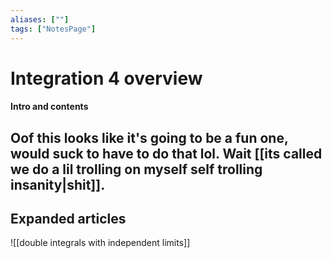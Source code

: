 ```yaml
---
aliases: [""]
tags: ["NotesPage"]
---
```


# Integration 4 overview

#### Intro and contents
Oof this looks like it's going to be a fun one, would suck to have to do that lol. Wait [[its called we do a lil trolling on myself self trolling insanity|shit]].
- 


## Expanded articles
![[double integrals with independent limits]]

